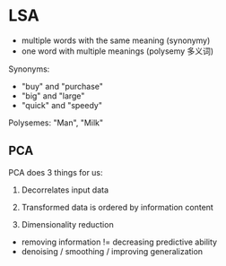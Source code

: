# LSA
- multiple words with the same meaning (synonymy)
- one word with multiple meanings (polysemy 多义词)

Synonyms:

- "buy" and "purchase"
- "big" and "large"
- "quick" and "speedy"

Polysemes: "Man", "Milk"

## PCA
PCA does 3 things for us:

1) Decorrelates input data

2) Transformed data is ordered by information content

3) Dimensionality reduction

- removing information != decreasing predictive ability
- denoising / smoothing / improving generalization
